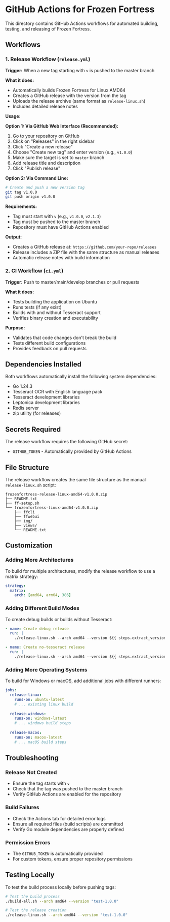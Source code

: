 # GitHub Actions for Frozen Fortress

This directory contains GitHub Actions workflows for automated building, testing, and releasing of Frozen Fortress.

## Workflows

### 1. Release Workflow (`release.yml`)

**Trigger:** When a new tag starting with `v` is pushed to the master branch

**What it does:**
- Automatically builds Frozen Fortress for Linux AMD64
- Creates a GitHub release with the version from the tag
- Uploads the release archive (same format as `release-linux.sh`)
- Includes detailed release notes

**Usage:**

**Option 1: Via GitHub Web Interface (Recommended):**
1. Go to your repository on GitHub
2. Click on "Releases" in the right sidebar
3. Click "Create a new release"
4. Choose "Create new tag" and enter version (e.g., `v1.0.0`)
5. Make sure the target is set to `master` branch
6. Add release title and description
7. Click "Publish release"

**Option 2: Via Command Line:**
```bash
# Create and push a new version tag
git tag v1.0.0
git push origin v1.0.0
```

**Requirements:**
- Tag must start with `v` (e.g., `v1.0.0`, `v2.1.3`)
- Tag must be pushed to the master branch
- Repository must have GitHub Actions enabled

**Output:**
- Creates a GitHub release at: `https://github.com/your-repo/releases`
- Release includes a ZIP file with the same structure as manual releases
- Automatic release notes with build information

### 2. CI Workflow (`ci.yml`)

**Trigger:** Push to master/main/develop branches or pull requests

**What it does:**
- Tests building the application on Ubuntu
- Runs tests (if any exist)
- Builds with and without Tesseract support
- Verifies binary creation and executability

**Purpose:**
- Validates that code changes don't break the build
- Tests different build configurations
- Provides feedback on pull requests

## Dependencies Installed

Both workflows automatically install the following system dependencies:
- Go 1.24.3
- Tesseract OCR with English language pack
- Tesseract development libraries
- Leptonica development libraries  
- Redis server
- zip utility (for releases)

## Secrets Required

The release workflow requires the following GitHub secret:
- `GITHUB_TOKEN` - Automatically provided by GitHub Actions

## File Structure

The release workflow creates the same file structure as the manual `release-linux.sh` script:

```
frozenfortress-release-linux-amd64-v1.0.0.zip
├── README.txt
├── ff-setup.sh
└── frozenfortress-linux-amd64-v1.0.0.zip
    ├── ffcli
    ├── ffwebui
    ├── img/
    ├── views/
    └── README.txt
```

## Customization

### Adding More Architectures

To build for multiple architectures, modify the release workflow to use a matrix strategy:

```yaml
strategy:
  matrix:
    arch: [amd64, arm64, 386]
```

### Adding Different Build Modes

To create debug builds or builds without Tesseract:

```yaml
- name: Create debug release
  run: |
    ./release-linux.sh --arch amd64 --version ${{ steps.extract_version.outputs.version }} --debug

- name: Create no-tesseract release  
  run: |
    ./release-linux.sh --arch amd64 --version ${{ steps.extract_version.outputs.version }} --notesseract
```

### Adding More Operating Systems

To build for Windows or macOS, add additional jobs with different runners:

```yaml
jobs:
  release-linux:
    runs-on: ubuntu-latest
    # ... existing linux build
    
  release-windows:
    runs-on: windows-latest
    # ... windows build steps
    
  release-macos:
    runs-on: macos-latest
    # ... macOS build steps
```

## Troubleshooting

### Release Not Created
- Ensure the tag starts with `v`
- Check that the tag was pushed to the master branch
- Verify GitHub Actions are enabled for the repository

### Build Failures
- Check the Actions tab for detailed error logs
- Ensure all required files (build scripts) are committed
- Verify Go module dependencies are properly defined

### Permission Errors
- The `GITHUB_TOKEN` is automatically provided
- For custom tokens, ensure proper repository permissions

## Testing Locally

To test the build process locally before pushing tags:

```bash
# Test the build process
./build-all.sh --arch amd64 --version "test-1.0.0"

# Test the release creation
./release-linux.sh --arch amd64 --version "test-1.0.0"
```
